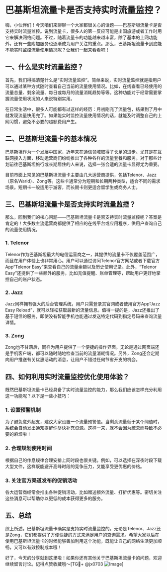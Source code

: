 # 巴基斯坦流量卡是否支持实时流量监控？

嗨，小伙伴们！今天咱们来聊聊一个大家都很关心的话题——巴基斯坦流量卡是否支持实时流量监控。说到流量卡，很多人的第一反应可能是出国旅游或者工作时用它来解决网络问题。不过，随着流量卡的功能越来越丰富，除了基本的上网功能外，还有一些附加服务也逐渐成为用户关注的重点。那么，巴基斯坦流量卡到底能不能实时监控流量使用情况呢？让我们一起来看看吧！

## 一、什么是实时流量监控？

首先，我们得搞清楚什么是“实时流量监控”。简单来说，实时流量监控就是指用户可以通过某种方式随时查看自己当前的流量使用情况。比如，在线查看已经使用的流量总量、剩余流量、每日或每月的流量消耗趋势等等。这种功能对于经常需要掌握流量使用状况的人来说特别实用。

在日常生活中，很多人可能都有过这样的经历：月初刚充了流量包，结果到了月中就发现流量快用完了。如果能实时监控流量使用情况的话，就能及时调整自己的上网习惯，避免不必要的超额费用产生。

## 二、巴基斯坦流量卡的基本情况

巴基斯坦作为一个发展中国家，近年来在通信领域取得了长足的进步。尤其是在互联网接入方面，移动运营商们纷纷推出了各种各样的流量套餐和服务。对于那些计划前往巴基斯坦旅行或长期居住的人来说，选择一张合适的流量卡显得尤为重要。

目前市面上常见的巴基斯坦流量卡主要由几大运营商提供，包括Telenor、Jazz（原名Warid）、Zong等。这些卡通常分为短期和长期两种类型，适合不同的需求场景。短期卡一般适用于游客，而长期卡则更适合留学生或商务人士。

## 三、巴基斯坦流量卡是否支持实时流量监控？

那么，回到我们的核心问题——巴基斯坦流量卡是否支持实时流量监控呢？答案是肯定的！大多数主流运营商都提供了相应的在线平台或应用程序，供用户查询自己的流量使用情况。

### 1. Telenor

Telenor作为巴基斯坦最大的电信运营商之一，其提供的流量卡不仅覆盖范围广，而且在用户体验上也非常用心。用户可以通过访问Telenor官方网站或者下载官方App“Telenor Easy”来查看自己的流量余额以及历史使用记录。此外，“Telenor Easy”还提供了一些额外的服务，比如充值提醒、账单管理等，帮助用户更好地掌控自己的账户状态。

### 2. Jazz

Jazz同样拥有强大的后台管理系统，用户只需登录其官网或者使用官方App“Jazz Easy Reload”，就可以轻松获取最新的流量信息。值得一提的是，Jazz还推出了基于短信的服务，即使没有智能手机也能通过发送特定代码到指定号码来查询流量详情。

### 3. Zong

Zong也不甘落后，同样为用户提供了一个便捷的操作界面。无论是通过网页端还是手机客户端，都可以随时随地检查当前的流量消耗情况。另外，Zong还会定期向用户推送有关优惠活动的消息，让用户不错过任何节省开支的机会。

## 四、如何利用实时流量监控优化使用体验？

既然巴基斯坦流量卡已经具备了实时流量监控的能力，那么我们应该怎样充分利用这一功能呢？以下是一些小技巧：

### 1. 设置预警机制

为了避免意外超支，建议大家设置一个流量预警值。当剩余流量低于某个阈值时，系统会自动发出通知提醒你尽快补充资源。这样一来，就不会因为疏忽而导致不必要的麻烦啦！

### 2. 合理规划使用时间

根据自己的作息规律合理安排上网时段也很关键。例如，可以选择在深夜时段下载大型文件，这样既能避开高峰时段的竞争压力，又能享受更优惠的价格。

### 3. 关注官方渠道发布的促销活动

各大运营商经常会推出各种促销活动，比如赠送额外流量、打折优惠等。密切关注这些消息可以帮助你以更低的成本获得更多的服务。

## 五、总结

综上所述，巴基斯坦流量卡确实是支持实时流量监控的。无论是Telenor、Jazz还是Zong，它们都提供了方便快捷的方式来满足用户的查询需求。希望大家以后在使用巴基斯坦流量卡的时候能够善加利用这个功能，既能让自己的网络生活更加顺畅，又可以有效控制成本哦！

好了，今天的分享就到这里啦！如果你还有其他关于巴基斯坦流量卡的问题，欢迎继续留言讨论。记得点赞收藏哦～[TG💪+ @jx0703 ![Image](https://github.com/user-attachments/assets/dbca1d08-cadb-493c-b0ec-ad6f7a83f270)]